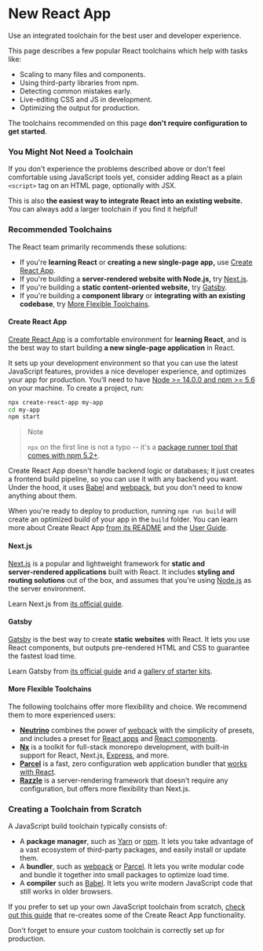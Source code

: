# New React App

Use an integrated toolchain for the best user and developer experience.

This page describes a few popular React toolchains which help with tasks like:

* Scaling to many files and components.
* Using third-party libraries from npm.
* Detecting common mistakes early.
* Live-editing CSS and JS in development.
* Optimizing the output for production.

The toolchains recommended on this page **don't require configuration to get started**.

### You Might Not Need a Toolchain <a href="#you-might-not-need-a-toolchain" id="you-might-not-need-a-toolchain"></a>

If you don't experience the problems described above or don't feel comfortable using JavaScript tools yet, consider adding React as a plain `<script>` tag on an HTML page, optionally with JSX.

This is also **the easiest way to integrate React into an existing website.** You can always add a larger toolchain if you find it helpful!

### Recommended Toolchains <a href="#recommended-toolchains" id="recommended-toolchains"></a>

The React team primarily recommends these solutions:

* If you're **learning React** or **creating a new single-page app,** use [Create React App](broken-reference).
* If you're building a **server-rendered website with Node.js,** try [Next.js](broken-reference).
* If you're building a **static content-oriented website,** try [Gatsby](broken-reference).
* If you're building a **component library** or **integrating with an existing codebase**, try [More Flexible Toolchains](broken-reference).

#### Create React App <a href="#create-react-app" id="create-react-app"></a>

[Create React App](https://github.com/facebookincubator/create-react-app) is a comfortable environment for **learning React**, and is the best way to start building **a new single-page application** in React.

It sets up your development environment so that you can use the latest JavaScript features, provides a nice developer experience, and optimizes your app for production. You’ll need to have [Node >= 14.0.0 and npm >= 5.6](https://nodejs.org/en/) on your machine. To create a project, run:

```bash
npx create-react-app my-app
cd my-app
npm start
```

> Note
>
> `npx` on the first line is not a typo -- it's a [package runner tool that comes with npm 5.2+](https://medium.com/@maybekatz/introducing-npx-an-npm-package-runner-55f7d4bd282b).

Create React App doesn't handle backend logic or databases; it just creates a frontend build pipeline, so you can use it with any backend you want. Under the hood, it uses [Babel](https://babeljs.io) and [webpack](https://webpack.js.org), but you don't need to know anything about them.

When you're ready to deploy to production, running `npm run build` will create an optimized build of your app in the `build` folder. You can learn more about Create React App [from its README](https://github.com/facebookincubator/create-react-app#create-react-app--) and the [User Guide](https://facebook.github.io/create-react-app/).

#### Next.js <a href="#nextjs" id="nextjs"></a>

[Next.js](https://nextjs.org) is a popular and lightweight framework for **static and server‑rendered applications** built with React. It includes **styling and routing solutions** out of the box, and assumes that you're using [Node.js](https://nodejs.org) as the server environment.

Learn Next.js from [its official guide](https://nextjs.org/learn/).

#### Gatsby <a href="#gatsby" id="gatsby"></a>

[Gatsby](https://www.gatsbyjs.org) is the best way to create **static websites** with React. It lets you use React components, but outputs pre-rendered HTML and CSS to guarantee the fastest load time.

Learn Gatsby from [its official guide](https://www.gatsbyjs.org/docs/) and a [gallery of starter kits](https://www.gatsbyjs.org/docs/gatsby-starters/).

#### More Flexible Toolchains <a href="#more-flexible-toolchains" id="more-flexible-toolchains"></a>

The following toolchains offer more flexibility and choice. We recommend them to more experienced users:

* [**Neutrino**](https://neutrinojs.org) combines the power of [webpack](https://webpack.js.org) with the simplicity of presets, and includes a preset for [React apps](https://neutrinojs.org/packages/react/) and [React components](https://neutrinojs.org/packages/react-components/).
* [**Nx**](https://nx.dev/react) is a toolkit for full-stack monorepo development, with built-in support for React, Next.js, [Express](https://expressjs.com), and more.
* [**Parcel**](https://parceljs.org) is a fast, zero configuration web application bundler that [works with React](https://parceljs.org/recipes/react/).
* [**Razzle**](https://github.com/jaredpalmer/razzle) is a server-rendering framework that doesn't require any configuration, but offers more flexibility than Next.js.

### Creating a Toolchain from Scratch <a href="#creating-a-toolchain-from-scratch" id="creating-a-toolchain-from-scratch"></a>

A JavaScript build toolchain typically consists of:

* A **package manager**, such as [Yarn](https://yarnpkg.com) or [npm](https://www.npmjs.com). It lets you take advantage of a vast ecosystem of third-party packages, and easily install or update them.
* A **bundler**, such as [webpack](https://webpack.js.org) or [Parcel](https://parceljs.org). It lets you write modular code and bundle it together into small packages to optimize load time.
* A **compiler** such as [Babel](https://babeljs.io). It lets you write modern JavaScript code that still works in older browsers.

If you prefer to set up your own JavaScript toolchain from scratch, [check out this guide](https://blog.usejournal.com/creating-a-react-app-from-scratch-f3c693b84658) that re-creates some of the Create React App functionality.

Don't forget to ensure your custom toolchain is correctly set up for production.
